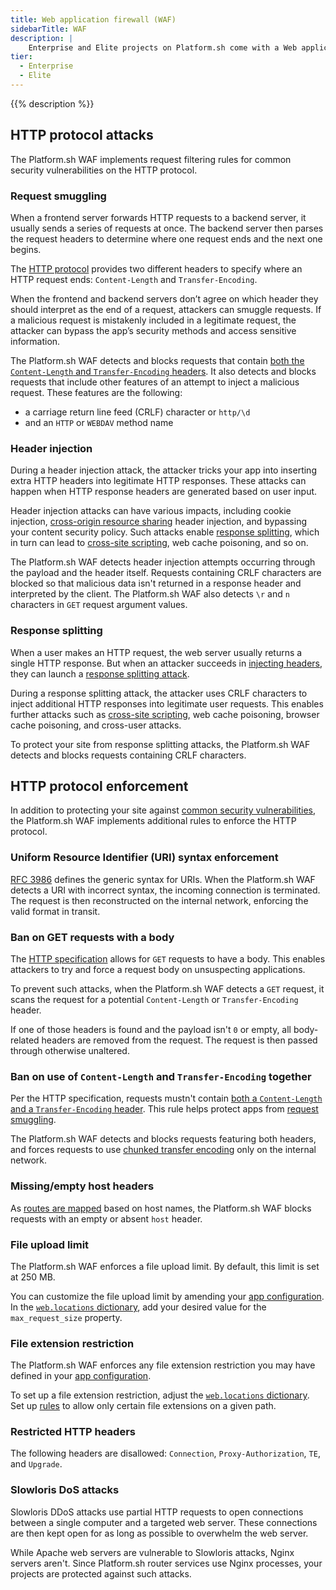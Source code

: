 ```yaml
---
title: Web application firewall (WAF)
sidebarTitle: WAF
description: |
    Enterprise and Elite projects on Platform.sh come with a Web application firewall (WAF) at no additional cost. This WAF monitors requests to your application and blocks suspicious ones. It helps protect your application from attacks such as distributed denial of service (DDos) attacks.
tier:
  - Enterprise
  - Elite
---
```


{{% description %}}

## HTTP protocol attacks

The Platform.sh WAF implements request filtering rules for common security vulnerabilities on the HTTP protocol. 

### Request smuggling

When a frontend server forwards HTTP requests to a backend server,
it usually sends a series of requests at once.
The backend server then parses the request headers
to determine where one request ends and the next one begins.

The [HTTP protocol](https://tools.ietf.org/html/rfc2616) provides two different headers
to specify where an HTTP request ends: `Content-Length` and `Transfer-Encoding`. 

When the frontend and backend servers don’t agree on which header
they should interpret as the end of a request, attackers can smuggle requests.
If a malicious request is mistakenly included in a legitimate request,
the attacker can bypass the app’s security methods and access sensitive information.

The Platform.sh WAF detects and blocks requests that contain [both the `Content-Length` and `Transfer-Encoding` headers](#ban-on-use-of-content-length-and-transfer-encoding-together).
It also detects and blocks requests that include other features of an attempt to inject a malicious request.
These features are the following:

- a carriage return line feed (CRLF) character or `http/\d`
- and an `HTTP` or `WEBDAV` method name

### Header injection

During a header injection attack, the attacker tricks your app
into inserting extra HTTP headers into legitimate HTTP responses.
These attacks can happen when HTTP response headers are generated based on user input.

Header injection attacks can have various impacts,
including cookie injection, [cross-origin resource sharing](https://developer.mozilla.org/en-US/docs/Web/HTTP/CORS) header injection,
and bypassing your content security policy.
Such attacks enable [response splitting](#response-splitting),
which in turn can lead to [cross-site scripting](https://developer.mozilla.org/en-US/docs/Glossary/Cross-site_scripting),
web cache poisoning, and so on.

The Platform.sh WAF detects header injection attempts occurring through the payload and the header itself.
Requests containing CRLF characters are blocked so that malicious data isn't returned in a response header
and interpreted by the client.
The Platform.sh WAF also detects `\r` and `n` characters in `GET` request argument values.

### Response splitting

When a user makes an HTTP request, the web server usually returns a single HTTP response.
But when an attacker succeeds in [injecting headers](#header-injection),
they can launch a [response splitting attack](https://www.cs.montana.edu/courses/csci476/topics/http_response_splitting.pdf).

During a response splitting attack, the attacker uses CRLF characters to inject additional HTTP responses into legitimate user requests.
This enables further attacks such as [cross-site scripting](https://developer.mozilla.org/en-US/docs/Glossary/Cross-site_scripting),
web cache poisoning, browser cache poisoning, and cross-user attacks.

To protect your site from response splitting attacks,
the Platform.sh WAF detects and blocks requests containing CRLF characters.

## HTTP protocol enforcement

In addition to protecting your site against [common security vulnerabilities](#http-protocol-attacks),
the Platform.sh WAF implements additional rules to enforce the HTTP protocol. 

### Uniform Resource Identifier (URI) syntax enforcement

[RFC 3986](https://www.rfc-editor.org/rfc/rfc3986) defines the generic syntax for URIs.
When the Platform.sh WAF detects a URI with incorrect syntax, the incoming connection is terminated.
The request is then reconstructed on the internal network,
enforcing the valid format in transit.

### Ban on GET requests with a body

The [HTTP specification](https://tools.ietf.org/html/rfc2616) allows for `GET` requests to have a body.
This enables attackers to try and force a request body on unsuspecting applications. 

To prevent such attacks, when the Platform.sh WAF detects a `GET` request, 
it scans the request for a potential `Content-Length` or `Transfer-Encoding` header.

If one of those headers is found and the payload isn't `0` or empty,
all body-related headers are removed from the request.
The request is then passed through otherwise unaltered.

### Ban on use of `Content-Length` and `Transfer-Encoding` together

Per the HTTP specification, requests mustn't contain [both a `Content-Length` and a `Transfer-Encoding` header](https://tools.ietf.org/html/rfc7230#section-3.3.2).
This rule helps protect apps from [request smuggling](#request-smuggling). 

The Platform.sh WAF detects and blocks requests featuring both headers,
and forces requests to use [chunked transfer encoding](https://developer.mozilla.org/en-US/docs/Web/HTTP/Headers/Transfer-Encoding)
only on the internal network. 

### Missing/empty host headers

As [routes are mapped](../define-routes/_index.md) based on host names,
the Platform.sh WAF blocks requests with an empty or absent `host` header.

### File upload limit

The Platform.sh WAF enforces a file upload limit.
By default, this limit is set at 250&nbsp;MB.

You can customize the file upload limit by amending your [app configuration](../create-apps/_index.md).
In the [`web.locations` dictionary](../create-apps/app-reference.md#locations), 
add your desired value for the `max_request_size` property.

### File extension restriction

The Platform.sh WAF enforces any file extension restriction you may have defined in your [app configuration](../create-apps/_index.md).

To set up a file extension restriction, 
adjust the [`web.locations` dictionary](../create-apps/app-reference.md#locations).
Set up [rules](../create-apps/app-reference.md#rules) to allow only certain file extensions on a given path.

### Restricted HTTP headers

The following headers are disallowed: `Connection`, `Proxy-Authorization`, `TE`, and `Upgrade`.

### Slowloris DoS attacks

Slowloris DDoS attacks use partial HTTP requests to open connections between a single computer and a targeted web server.
These connections are then kept open for as long as possible to overwhelm the web server.

While Apache web servers are vulnerable to Slowloris attacks, Nginx servers aren't.
Since Platform.sh router services use Nginx processes,
your projects are protected against such attacks.